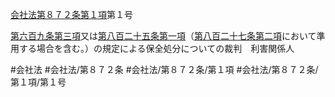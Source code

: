 [会社法第８７２条第１項](会社法＿＿＿＿第８７２条第１項)第１号

[第六百九条第三項](会社法＿＿＿＿第６０９条第３項)又は[第八百二十五条第一項](会社法＿＿＿＿第８２５条第１項)（[第八百二十七条第二項](会社法＿＿＿＿第８２７条第２項)において準用する場合を含む。）の規定による保全処分についての裁判　利害関係人


#会社法
#会社法/第８７２条
#会社法/第８７２条/第１項
#会社法/第８７２条/第１項/第１号
